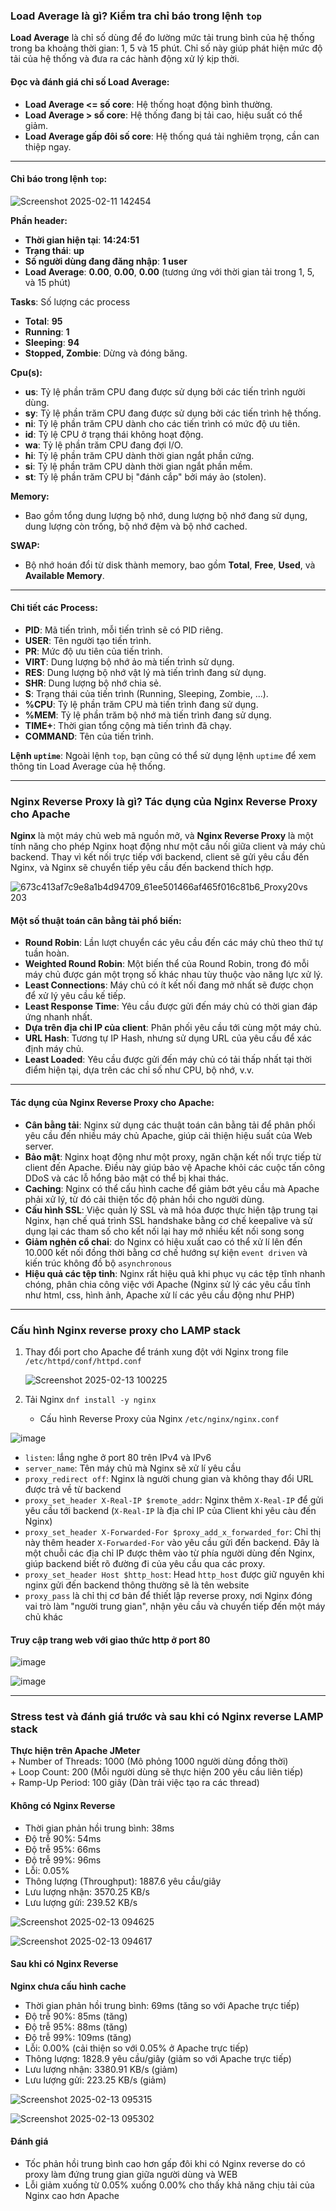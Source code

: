 ### Load Average là gì? Kiểm tra chỉ báo trong lệnh `top`

**Load Average** là chỉ số dùng để đo lường mức tải trung bình của hệ thống trong ba khoảng thời gian: 1, 5 và 15 phút. Chỉ số này giúp phát hiện mức độ tải của hệ thống và đưa ra các hành động xử lý kịp thời.

#### Đọc và đánh giá chỉ số Load Average:
- **Load Average <= số core**: Hệ thống hoạt động bình thường.
- **Load Average > số core**: Hệ thống đang bị tải cao, hiệu suất có thể giảm.
- **Load Average gấp đôi số core**: Hệ thống quá tải nghiêm trọng, cần can thiệp ngay.

---

#### **Chỉ báo trong lệnh `top`:**

![Screenshot 2025-02-11 142454](https://github.com/user-attachments/assets/3e4fae3b-a930-4f8c-af84-1efc54c9147a)

**Phần header:**
- **Thời gian hiện tại**: **14:24:51**
- **Trạng thái**: **up**
- **Số người dùng đang đăng nhập**: **1 user**
- **Load Average**: **0.00**, **0.00**, **0.00** (tương ứng với thời gian tải trong 1, 5, và 15 phút)

**Tasks**: Số lượng các process
- **Total**: **95**
- **Running**: **1**
- **Sleeping**: **94**
- **Stopped, Zombie**: Dừng và đóng băng.

**Cpu(s):**
- **us**: Tỷ lệ phần trăm CPU đang được sử dụng bởi các tiến trình người dùng.
- **sy**: Tỷ lệ phần trăm CPU đang được sử dụng bởi các tiến trình hệ thống.
- **ni**: Tỷ lệ phần trăm CPU dành cho các tiến trình có mức độ ưu tiên.
- **id**: Tỷ lệ CPU ở trạng thái không hoạt động.
- **wa**: Tỷ lệ phần trăm CPU đang đợi I/O.
- **hi**: Tỷ lệ phần trăm CPU dành thời gian ngắt phần cứng.
- **si**: Tỷ lệ phần trăm CPU dành thời gian ngắt phần mềm.
- **st**: Tỷ lệ phần trăm CPU bị "đánh cắp" bởi máy ảo (stolen).

**Memory:**
- Bao gồm tổng dung lượng bộ nhớ, dung lượng bộ nhớ đang sử dụng, dung lượng còn trống, bộ nhớ đệm và bộ nhớ cached.

**SWAP:**
- Bộ nhớ hoán đổi từ disk thành memory, bao gồm **Total**, **Free**, **Used**, và **Available Memory**.

---

#### **Chi tiết các Process:**
- **PID**: Mã tiến trình, mỗi tiến trình sẽ có PID riêng.
- **USER**: Tên người tạo tiến trình.
- **PR**: Mức độ ưu tiên của tiến trình.
- **VIRT**: Dung lượng bộ nhớ ảo mà tiến trình sử dụng.
- **RES**: Dung lượng bộ nhớ vật lý mà tiến trình đang sử dụng.
- **SHR**: Dung lượng bộ nhớ chia sẻ.
- **S**: Trạng thái của tiến trình (Running, Sleeping, Zombie, ...).
- **%CPU**: Tỷ lệ phần trăm CPU mà tiến trình đang sử dụng.
- **%MEM**: Tỷ lệ phần trăm bộ nhớ mà tiến trình đang sử dụng.
- **TIME+**: Thời gian tổng cộng mà tiến trình đã chạy.
- **COMMAND**: Tên của tiến trình.

**Lệnh `uptime`**: Ngoài lệnh `top`, bạn cũng có thể sử dụng lệnh `uptime` để xem thông tin Load Average của hệ thống.

---

### Nginx Reverse Proxy là gì? Tác dụng của Nginx Reverse Proxy cho Apache

**Nginx** là một máy chủ web mã nguồn mở, và **Nginx Reverse Proxy** là một tính năng cho phép Nginx hoạt động như một cầu nối giữa client và máy chủ backend. Thay vì kết nối trực tiếp với backend, client sẽ gửi yêu cầu đến Nginx, và Nginx sẽ chuyển tiếp yêu cầu đến backend thích hợp.

![673c413af7c9e8a1b4d94709_61ee501466af465f016c81b6_Proxy20vs 203](https://github.com/user-attachments/assets/31f4e91b-27eb-48b4-810d-304d13b39db0)


#### Một số thuật toán cân bằng tải phổ biến:
- **Round Robin**: Lần lượt chuyển các yêu cầu đến các máy chủ theo thứ tự tuần hoàn.
- **Weighted Round Robin**: Một biến thể của Round Robin, trong đó mỗi máy chủ được gán một trọng số khác nhau tùy thuộc vào năng lực xử lý.
- **Least Connections**: Máy chủ có ít kết nối đang mở nhất sẽ được chọn để xử lý yêu cầu kế tiếp.
- **Least Response Time**: Yêu cầu được gửi đến máy chủ có thời gian đáp ứng nhanh nhất.
- **Dựa trên địa chỉ IP của client**: Phân phối yêu cầu tới cùng một máy chủ.
- **URL Hash**: Tương tự IP Hash, nhưng sử dụng URL của yêu cầu để xác định máy chủ.
- **Least Loaded**: Yêu cầu được gửi đến máy chủ có tải thấp nhất tại thời điểm hiện tại, dựa trên các chỉ số như CPU, bộ nhớ, v.v.

---

#### **Tác dụng của Nginx Reverse Proxy cho Apache:**
- **Cân bằng tải**: Nginx sử dụng các thuật toán cân bằng tải để phân phối yêu cầu đến nhiều máy chủ Apache, giúp cải thiện hiệu suất của Web server.
- **Bảo mật**: Nginx hoạt động như một proxy, ngăn chặn kết nối trực tiếp từ client đến Apache. Điều này giúp bảo vệ Apache khỏi các cuộc tấn công DDoS và các lỗ hổng bảo mật có thể bị khai thác.
- **Caching**: Nginx có thể cấu hình cache để giảm bớt yêu cầu mà Apache phải xử lý, từ đó cải thiện tốc độ phản hồi cho người dùng.
- **Cấu hình SSL**: Việc quản lý SSL và mã hóa được thực hiện tập trung tại Nginx, hạn chế quá trình SSL handshake bằng cơ chế keepalive và sử dụng lại các tham số cho kết nối lại hay mở nhiều kết nối song song
- **Giảm nghẻn cổ chai**: do Nginx có hiệu xuất cao có thể xử lí lên đến 10.000 kết nối đồng thời bằng cơ chế hướng sự kiện  `event driven` và kiến trúc không đồ bộ `asynchronous`
- **Hiệu quả các tệp tỉnh**: Nginx rất hiệu quả khi phục vụ các tệp tĩnh nhanh chóng, phân chia công việc với Apache (Nginx sử lý các yêu cầu tĩnh như html, css, hình ảnh, Apache xử lí các yêu cầu động như PHP)
  
---

### Cấu hình Nginx reverse proxy cho LAMP stack  

1. Thay đổi port cho Apache để tránh xung đột với Nginx trong file  `/etc/httpd/conf/httpd.conf`
   
   ![Screenshot 2025-02-13 100225](https://github.com/user-attachments/assets/de1434c2-949f-4e9a-b626-d0726f598318)

2. Tải Nginx `dnf install -y nginx `
   + Cấu hình Reverse Proxy của Nginx `/etc/nginx/nginx.conf`
     
 ![image](https://github.com/user-attachments/assets/73ed33da-f1e6-4964-b0ad-bf425fdadece)

   + `listen`: lắng nghe ở port 80 trên IPv4 và IPv6  
   + `server_name`: Tên máy chủ mà Nginx sẽ xử lí yêu cầu
   + `proxy_redirect off`: Nginx là người chung gian và không thay đổi URL được trả về từ backend  
   + `proxy_set_header X-Real-IP $remote_addr`: Nginx thêm `X-Real-IP` để gửi yêu cầu tới backend (`X-Real-IP` là địa chỉ IP của Client khi yêu càu đến Nginx)  
   + `proxy_set_header X-Forwarded-For $proxy_add_x_forwarded_for`: Chỉ thị này thêm header  `X-Forwarded-For` vào yêu cầu gửi đến backend. Đây là một chuỗi các địa chỉ IP được thêm vào từ phía người dùng đến Nginx, giúp backend biết rõ đường đi của yêu cầu qua các proxy.  
   + `proxy_set_header Host $http_host`: Head `http_host` được giữ nguyên khi nginx gửi đến backend thông thường sẽ là tên website  
   + `proxy_pass` là chỉ thị cơ bản để thiết lập reverse proxy, nơi Nginx đóng vai trò làm "người trung gian", nhận yêu cầu và chuyển tiếp đến một máy chủ khác

#### Truy cập trang web với giao thức http ở port 80

![image](https://github.com/user-attachments/assets/55d71c44-8ddd-4405-88ca-39c64e35f926)

![image](https://github.com/user-attachments/assets/cdb823cc-f084-4cde-85e8-ed6a5512e3d6)



---
### Stress test và đánh giá trước và sau khi có Nginx reverse LAMP stack
  **Thực hiện trên Apache JMeter**  
    + Number of Threads: 1000 (Mô phỏng 1000 người dùng đồng thời)  
    + Loop Count: 200 (Mỗi người dùng sẽ thực hiện 200 yêu cầu liên tiếp)  
    + Ramp-Up Period: 100 giây (Dàn trải việc tạo ra các thread)  
    
#### Không có Nginx Reverse 

+ Thời gian phản hồi trung bình: 38ms  
+ Độ trễ 90%: 54ms  
+ Độ trễ 95%: 66ms  
+ Độ trễ 99%: 96ms  
+ Lỗi: 0.05%  
+ Thông lượng (Throughput): 1887.6 yêu cầu/giây  
+ Lưu lượng nhận: 3570.25 KB/s  
+ Lưu lượng gửi: 239.52 KB/s  

![Screenshot 2025-02-13 094625](https://github.com/user-attachments/assets/171c5ffa-dcb4-4191-b03a-81366591505f)

![Screenshot 2025-02-13 094617](https://github.com/user-attachments/assets/9b48b4da-a31b-46de-b589-48e2b5438409)

#### Sau khi có Nginx Reverse
**Nginx chưa cấu hình cache**
+ Thời gian phản hồi trung bình: 69ms (tăng so với Apache trực tiếp)  
+ Độ trễ 90%: 85ms (tăng)  
+ Độ trễ 95%: 88ms (tăng)  
+ Độ trễ 99%: 109ms (tăng)  
+ Lỗi: 0.00% (cải thiện so với 0.05% ở Apache trực tiếp)  
+ Thông lượng: 1828.9 yêu cầu/giây (giảm so với Apache trực tiếp)  
+ Lưu lượng nhận: 3380.91 KB/s (giảm)  
+ Lưu lượng gửi: 223.25 KB/s (giảm)  

![Screenshot 2025-02-13 095315](https://github.com/user-attachments/assets/21ccf9d4-0ae5-41ea-a531-0f853f225024)

![Screenshot 2025-02-13 095302](https://github.com/user-attachments/assets/6e88ccbd-d833-42fd-8eb4-168192bf876a)

#### Đánh giá
+ Tốc phản hồi trung bình cao hơn gấp đôi khi có Nginx reverse do có proxy làm đứng trung gian giữa người dùng và WEB
+ Lỗi giảm xuống từ 0.05% xuống 0.00% cho thấy khả năng chịu tải của Nginx cao hơn Apache







